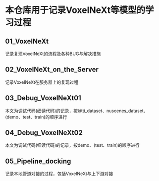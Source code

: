 # 本仓库用于记录VoxelNeXt等模型的学习过程

## 01_VoxelNeXt
记录复现VoxelNeXt的流程及各种BUG与解决措施
## 02_VoxelNeXt_on_the_Server
记录VoxelNeXt在服务器上的复现过程
## 03_Debug_VoxelNeXt01
本文为调试代码(细读代码)的记录，按kitti_dataset、nuscenes_dataset、(demo、test、train)的顺序进行
## 04_Debug_VoxelNeXt02
本文为调试代码(细读代码)的记录，按demo、(test、train)的顺序进行
## 05_Pipeline_docking
记录本地管道对接的过程，包括VoxelNeXt与上下游对接

